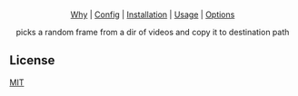<p align="center">
  <br>
  <a href="#why">Why</a> |
  <a href="#config">Config</a> |
  <a href="#installation">Installation</a> |
  <a href="#usage">Usage</a> |
  <a href="#options">Options</a>
</p>


<p align="center">
  picks a random frame from a dir of videos and copy it to destination path
</p>

License
-------

[MIT](LICENSE)
